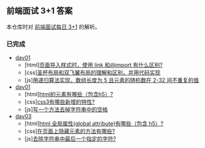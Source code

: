 ## 前端面试 3+1 答案

本仓库时对 [前端面试每日 3+1](https://github.com/haizlin/fe-interview) 的解析。

### 已完成

- [day01](docs/day01/README.md)
  - [html][页面导入样式时，使用 link 和@import 有什么区别?](docs/day01/README.md)
  - [css][圣杯布局和双飞翼布局的理解和区别，并用代码实现](docs/day01/README.md)
  - [js][用递归算法实现，数组长度为 5 且元素的随机数在 2-32 间不重复的值](docs/day01/README.md)
- [day01](docs/day02/README.md)
  - [html][html的元素有哪些（包含h5）?](docs/day02/README.md)
  - [css][css3有哪些新增的特性?](docs/day02/README.md)
  - [js][写一个方法去掉字符串中的空格](docs/day02/README.md)
- [day03](docs/day03/README.md)
  - [html][html 全局属性(global attribute)有哪些（包含 h5）?](docs/day03/README.md)
  - [css][在页面上隐藏元素的方法有哪些?](docs/day03/README.md)
  - [js][去除字符串中最后一个指定的字符?](docs/day03/README.md)

